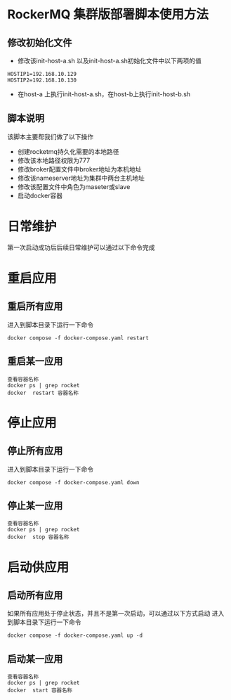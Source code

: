 # RockerMQ 集群版部署脚本使用方法

## 修改初始化文件
- 修改该init-host-a.sh 以及init-host-a.sh初始化文件中以下两项的值
```
HOSTIP1=192.168.10.129
HOSTIP2=192.168.10.130
```
- 在host-a 上执行init-host-a.sh，在host-b上执行init-host-b.sh

## 脚本说明
该脚本主要帮我们做了以下操作
- 创建rocketmq持久化需要的本地路径
- 修改该本地路径权限为777
- 修改broker配置文件中broker地址为本机地址
- 修改该nameserver地址为集群中两台主机地址
- 修改该配置文件中角色为maseter或slave
- 启动docker容器

# 日常维护
第一次启动成功后后续日常维护可以通过以下命令完成

# 重启应用
## 重启所有应用
进入到脚本目录下运行一下命令
```
docker compose -f docker-compose.yaml restart 
```
## 重启某一应用
```
查看容器名称
docker ps | grep rocket
docker  restart 容器名称
```
# 停止应用
## 停止所有应用

进入到脚本目录下运行一下命令
```
docker compose -f docker-compose.yaml down
```
## 停止某一应用
```
查看容器名称
docker ps | grep rocket
docker  stop 容器名称
```

# 启动供应用
## 启动所有应用
如果所有应用处于停止状态，并且不是第一次启动，可以通过以下方式启动
进入到脚本目录下运行一下命令
```
docker compose -f docker-compose.yaml up -d
```
## 启动某一应用
```
查看容器名称
docker ps | grep rocket
docker  start 容器名称
```